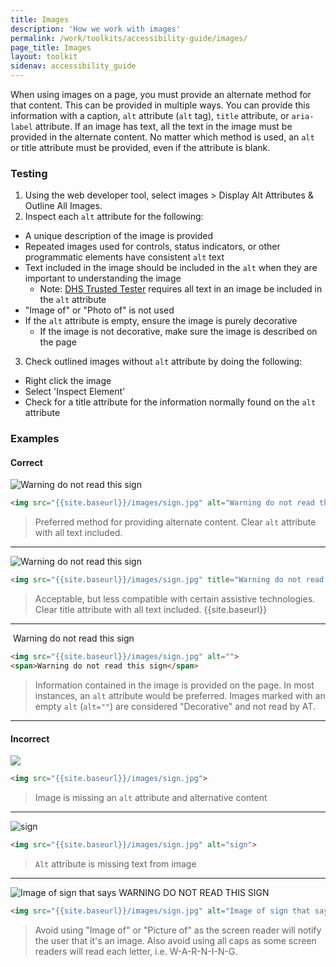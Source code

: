 ```yaml
---
title: Images
description: 'How we work with images'
permalink: /work/toolkits/accessibility-guide/images/
page_title: Images
layout: toolkit
sidenav: accessibility_guide
---
```


When using images on a page, you must provide an alternate method for that content. This can be provided in multiple ways. You can provide this information with a caption, `alt` attribute (`alt` tag), `title` attribute, or `aria-label` attribute. If an image has text, all the text in the image must be provided in the alternate content. No matter which method is used, an `alt` or title attribute must be provided, even if the attribute is blank.

### Testing

1. Using the web developer tool, select images > Display Alt Attributes & Outline All Images.
2. Inspect each `alt` attribute for the following:
  * A unique description of the image is provided
  * Repeated images used for controls, status indicators, or other programmatic elements have consistent `alt` text
  * Text included in the image should be included in the `alt` when they are important to understanding the image
    * Note: [DHS Trusted Tester](https://www.dhs.gov/trusted-tester) requires all text in an image be included in the `alt` attribute
  * "Image of" or "Photo of" is not used
  * If the `alt` attribute is empty, ensure the image is purely decorative
    * If the image is not decorative, make sure the image is described on the page
3. Check outlined images without `alt` attribute by doing the following:
  * Right click the image
  * Select 'Inspect Element'
  * Check for a title attribute for the information normally found on the `alt` attribute

### Examples

#### Correct

<img src="{{site.baseurl}}/images/sign.jpg" alt="Warning do not read this sign">

```html
<img src="{{site.baseurl}}/images/sign.jpg" alt="Warning do not read this sign">
```

> Preferred method for providing alternate content.
> Clear `alt` attribute with all text included.

---

<img src="{{site.baseurl}}/images/sign.jpg" title="Warning do not read this sign">

```html
<img src="{{site.baseurl}}/images/sign.jpg" title="Warning do not read this sign">
```

> Acceptable, but less compatible with certain assistive technologies.
> Clear title attribute with all text included. {{site.baseurl}}

---

<img src="{{site.baseurl}}/images/sign.jpg" alt="">
<span>Warning do not read this sign</span>

```html
<img src="{{site.baseurl}}/images/sign.jpg" alt="">
<span>Warning do not read this sign</span>
```

> Information contained in the image is provided on the page.
> In most instances, an `alt` attribute would be preferred.
> Images marked with an empty `alt` (`alt=""`) are considered "Decorative" and not read by AT.

---

#### Incorrect

<img src="{{'/images/sign.jpg' | prepend: site.baseurl}}">


```html
<img src="{{site.baseurl}}/images/sign.jpg">
```

> Image is missing an `alt` attribute and alternative content

---

<img src="{{site.baseurl}}/images/sign.jpg" alt="sign">

```html
<img src="{{site.baseurl}}/images/sign.jpg" alt="sign">
```

> `Alt` attribute is missing text from image

---

<img src="{{site.baseurl}}/images/sign.jpg" alt="Image of sign that says WARNING DO NOT READ THIS SIGN">

```html
<img src="{{site.baseurl}}/images/sign.jpg" alt="Image of sign that says WARNING DO NOT READ THIS SIGN">
```

> Avoid using "Image of" or "Picture of" as the screen reader will notify the user that it's an image. Also avoid using all caps as some screen readers will read each letter, i.e. W-A-R-N-I-N-G.
